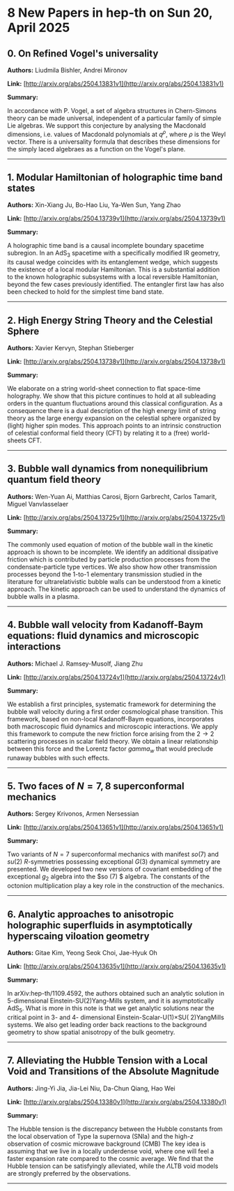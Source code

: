 # 8 New Papers in hep-th on Sun 20, April 2025

## 0. On Refined Vogel's universality

**Authors:** Liudmila Bishler, Andrei Mironov

**Link:** [http://arxiv.org/abs/2504.13831v1](http://arxiv.org/abs/2504.13831v1)

**Summary:**

In accordance with P. Vogel, a set of algebra structures in Chern-Simons theory can be made universal, independent of a particular family of simple Lie algebras. We support this conjecture by analysing the Macdonald dimensions, i.e. values of Macdonald polynomials at $q^\rho$, where $\rho$ is the Weyl vector. There is a universality formula that describes these dimensions for the simply laced algebraes as a function on the Vogel's plane.

---

## 1. Modular Hamiltonian of holographic time band states

**Authors:** Xin-Xiang Ju, Bo-Hao Liu, Ya-Wen Sun, Yang Zhao

**Link:** [http://arxiv.org/abs/2504.13739v1](http://arxiv.org/abs/2504.13739v1)

**Summary:**

A holographic time band is a causal incomplete boundary spacetime subregion. In an AdS$_3$ spacetime with a specifically modified IR geometry, its causal wedge coincides with its entanglement wedge, which suggests the existence of a local modular Hamiltonian. This is a substantial addition to the known holographic subsystems with a local reversible Hamiltonian, beyond the few cases previously identified. The entangler first law has also been checked to hold for the simplest time band state.

---

## 2. High Energy String Theory and the Celestial Sphere

**Authors:** Xavier Kervyn, Stephan Stieberger

**Link:** [http://arxiv.org/abs/2504.13738v1](http://arxiv.org/abs/2504.13738v1)

**Summary:**

We elaborate on a string world-sheet connection to flat space-time holography. We show that this picture continues to hold at all subleading orders in the quantum fluctuations around this classical configuration. As a consequence there is a dual description of the high energy limit of string theory as the large energy expansion on the celestial sphere organized by (light) higher spin modes. This approach points to an intrinsic construction of celestial conformal field theory (CFT) by relating it to a (free) world-sheets CFT.

---

## 3. Bubble wall dynamics from nonequilibrium quantum field theory

**Authors:** Wen-Yuan Ai, Matthias Carosi, Bjorn Garbrecht, Carlos Tamarit, Miguel Vanvlasselaer

**Link:** [http://arxiv.org/abs/2504.13725v1](http://arxiv.org/abs/2504.13725v1)

**Summary:**

The commonly used equation of motion of the bubble wall in the kinetic approach is shown to be incomplete. We identify an additional dissipative friction which is contributed by particle production processes from the condensate-particle type vertices. We also show how other transmission processes beyond the 1-to-1 elementary transmission studied in the literature for ultrarelativistic bubble walls can be understood from a kinetic approach. The kinetic approach can be used to understand the dynamics of bubble walls in a plasma.

---

## 4. Bubble wall velocity from Kadanoff-Baym equations: fluid dynamics and   microscopic interactions

**Authors:** Michael J. Ramsey-Musolf, Jiang Zhu

**Link:** [http://arxiv.org/abs/2504.13724v1](http://arxiv.org/abs/2504.13724v1)

**Summary:**

We establish a first principles, systematic framework for determining the bubble wall velocity during a first order cosmological phase transition. This framework, based on non-local Kadanoff-Baym equations, incorporates both macroscopic fluid dynamics and microscopic interactions. We apply this framework to compute the new friction force arising from the $2\rightarrow 2$ scattering processes in scalar field theory. We obtain a linear relationship between this force and the Lorentz factor $gamma_w$ that would preclude runaway bubbles with such effects.

---

## 5. Two faces of $N=7,8$ superconformal mechanics

**Authors:** Sergey Krivonos, Armen Nersessian

**Link:** [http://arxiv.org/abs/2504.13651v1](http://arxiv.org/abs/2504.13651v1)

**Summary:**

Two variants of $N=7$ superconformal mechanics with manifest $so(7)$ and $su(2)$ $R$-symmetries possessing exceptional $G(3)$ dynamical symmetry are presented. We developed two new versions of covariant embedding of the exceptional $g_2$ algebra into the $so (7) $ algebra. The constants of the octonion multiplication play a key role in the construction of the mechanics.

---

## 6. Analytic approaches to anisotropic holographic superfluids in   asymptotically hyperscaing viloation geometry

**Authors:** Gitae Kim, Yeong Seok Choi, Jae-Hyuk Oh

**Link:** [http://arxiv.org/abs/2504.13635v1](http://arxiv.org/abs/2504.13635v1)

**Summary:**

In arXiv:hep-th/1109.4592, the authors obtained such an analytic solution in 5-dimensional Einstein-SU(2)Yang-Mills system, and it is asymptotically AdS$_5$. What is more in this note is that we get analytic solutions near the critical point in 3- and 4- dimensional Einstein-Scalar-U(1)$\times$SU( 2)YangMills systems. We also get leading order back reactions to the background geometry to show spatial anisotropy of the bulk geometry.

---

## 7. Alleviating the Hubble Tension with a Local Void and Transitions of the   Absolute Magnitude

**Authors:** Jing-Yi Jia, Jia-Lei Niu, Da-Chun Qiang, Hao Wei

**Link:** [http://arxiv.org/abs/2504.13380v1](http://arxiv.org/abs/2504.13380v1)

**Summary:**

The Hubble tension is the discrepancy between the Hubble constants from the local observation of Type Ia supernova (SNIa) and the high-$z$ observation of cosmic microwave background (CMB) The key idea is assuming that we live in a locally underdense void, where one will feel a faster expansion rate compared to the cosmic average. We find that the Hubble tension can be satisfyingly alleviated, while the $\Lambda$LTB void models are strongly preferred by the observations.

---

